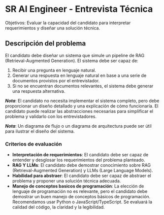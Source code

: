 # SR AI Engineer - Entrevista Técnica

Objetivos: Evaluar la capacidad del candidato para interpretar requerimientos y diseñar una solución técnica.

## Descripción del problema

El candidato debe diseñar un sistema que simule un pipeline de RAG (Retrieval-Augmented Generation). El sistema debe ser capaz de:

1. Recibir una pregunta en lenguaje natural.
2. Generar una respuesta en lenguaje natural en base a una serie de documentos provistos por el entrevistador.
3. Si no se encuentran documentos relevantes, el sistema debe generar una respuesta alternativa.

**_Nota_**: El candidato no necesita implementar el sistema completo, pero debe proporcionar un diseño detallado y una explicación de cómo funcionaría. El candidato puede realizar las abstracciones necesarias para simplificar el problema y validarlo con los entrevistadores.

**_Nota_**: Un diagrama de flujo o un diagrama de arquitectura puede ser útil para ilustrar el diseño del sistema.

### Criterios de evaluación

- **Interpretación de requerimientos**: El candidato debe ser capaz de entender y desglosar los requerimientos del problema planteado.
- **RAG Y LLMs**: El candidato debe demostrar conocimiento sobre RAG (Retrieval-Augmented Generation) y LLMs (Large Language Models).
- **Habilidad para abstraer**: El candidato debe ser capaz de abstraer el problema y proponer una solución técnica adecuada.
- **Manejo de conceptos basicos de programación**: La elección de lenguaje de programación no es relevante, pero el candidato debe demostrar un buen manejo de conceptos básicos de programación. Recomendamos usar Python o JavaScript/TypeScript. Se evaluará la calidad del código, la claridad y la legibilidad.
